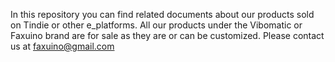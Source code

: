 
In this repository you can find related documents about our products sold on Tindie or other e_platforms.
All our products under the Vibomatic or Faxuino brand are for sale as they are or can be customized.
Please contact us at faxuino@gmail.com
